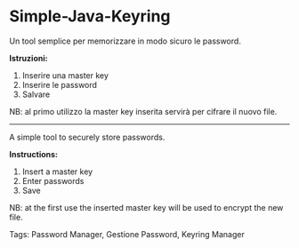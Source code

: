 # Simple-Java-Keyring
Un tool semplice per memorizzare in modo sicuro le password.

**Istruzioni:**

1. Inserire una master key
2. Inserire le password
3. Salvare

NB: al primo utilizzo la master key inserita servirà per cifrare il nuovo file.
___

A simple tool to securely store passwords.

**Instructions:**

1. Insert a master key
2. Enter passwords
3. Save

NB: at the first use the inserted master key will be used to encrypt the new file.




Tags: Password Manager, Gestione Password, Keyring Manager
